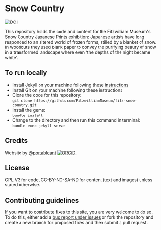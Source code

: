 # Snow Country

[![DOI](https://zenodo.org/badge/381969998.svg)](https://zenodo.org/badge/latestdoi/381969998)



This repository holds the code and content for the Fitzwilliam Museum's Snow Country Japanese Prints exhibition:
Japanese artists have long responded to an altered world of frozen forms, stilled by a blanket of snow. In woodcuts they used blank paper to convey the purifying beauty of snow in a transformed landscape where even ‘the depths of the night became white’.


## To run locally

* Install Jekyll on your machine following these [instructions](https://jekyllrb.com/docs/installation/)
* Install Git on your machine following these [instructions](https://git-scm.com/book/en/v2/Getting-Started-Installing-Git)
* Clone the code for this repository:  
   `git clone https://github.com/FitzwilliamMuseum/fitz-snow-country.git`
* Install the gems:  
   `bundle install`
* Change to the directory and then run this command in terminal:  
 `bundle exec jekyll serve`


## Credits

Website by [@portableant](https://github.com/portableant)
[![ORCiD](https://img.shields.io/badge/ORCiD-0000--0002--0246--2335-green.svg)](http://orcid.org/0000-0002-0246-2335).

## License

GPL V3 for code, CC-BY-NC-SA-ND for content (text and images) unless stated otherwise.

## Contributing guidelines

If you want to contribute fixes to this site, you are very welcome to do so. To do this, either add a [bug report under issues](https://github.com/FitzwilliamMuseum/fitz-snow-country/issues) or fork the repository and create a new branch for proposed fixes and then submit a pull request.
